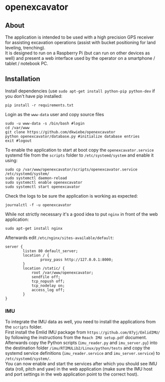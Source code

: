 # openexcavator

## About
The application is intended to be used with a high precision GPS receiver for assisting excavation operations (assist with bucket positioning for land leveling, trenching).  
It is designed to run on a Raspberry Pi (but can run on other devices as well) and present a web interface used by the operator on a smartphone / tablet / notebook PC.

## Installation
Install dependencies (use `sudo apt-get install python-pip python-dev` if you don't have pip installed:
```
pip install -r requirements.txt
```
Login as the `www-data` user and copy source files
```
sudo -u www-data -s /bin/bash #login
cd /var/www
git clone https://github.com/dkwiebe/openexcavator
python openexcavator/database.py #initialize database entries
exit #logout
```
To enable the application to start at boot copy the `openexcavator.service` systemd file from the `scripts` folder to `/etc/systemd/system` and enable it using:
```
sudo cp /var/www/openexcavator/scripts/openexcavator.service /etc/systemd/system/
sudo systemctl daemon-reload  
sudo systemctl enable openexcavator
sudo systemctl start openexcavator
```
Check the logs to be sure the application is working as expected:
```
journalctl -f -u openexcavator
```
While not strictly necessary it's a good idea to put `nginx` in front of the web application:
```
sudo apt-get install nginx
```
Afterwards edit `/etc/nginx/sites-available/default`:
```
server {
        listen 80 default_server;
        location / {
                proxy_pass http://127.0.0.1:8000;
        }
        location /static/ {
            root /var/www/openexcavator;
        	sendfile off;
			tcp_nopush off;
			tcp_nodelay on;
            access_log off;
        }
}
```

### IMU
To integrate the IMU data as well, you need to install the applications from the `scripts` folder.  
First install the Emlid IMU package from `https://github.com/87yj/EmlidIMU/` by following the instructions from the `Reach IMU setup.pdf` document.  
Afterwards copy the Python scripts (`imu_reader.py` and `imu_server.py`) into the destination folder `/imu/RTIMULib2/Linux/python/tests` and copy the systemd service definitions (`imu_reader.service` and `imu_server.service`) to `/etc/systemd/system/`.  
You can now enable and start the services after which you should see IMU data (roll, pitch and yaw) in the web application (make sure the IMU host and port settings in the web application point to the correct host).
